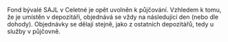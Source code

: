 
Fond bývalé SAJL v Celetné je opět uvolněn k půjčování. Vzhledem k tomu, že je
umístěn v depozitáři, objednává se vždy na následující den (nebo dle dohody).
Objednávky se dělají stejně, jako z ostatních depozitářů, tedy u služby v
půjčovně.
